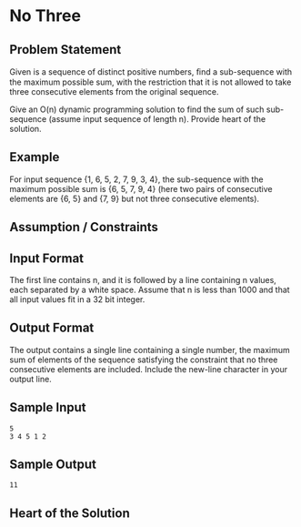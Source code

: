 # No Three

## Problem Statement
Given is a sequence of distinct positive numbers, ﬁnd a sub-sequence with the
maximum possible sum, with the restriction that it is not allowed to take three
consecutive elements from the original sequence.

Give an O(n) dynamic programming solution to find the sum of such sub-sequence
(assume input sequence of length n). Provide heart of the solution.

## Example
For input sequence {1, 6, 5, 2, 7, 9, 3, 4}, the sub-sequence with
the maximum possible sum is {6, 5, 7, 9, 4} (here two pairs of consecutive
elements are {6, 5} and {7, 9} but not three consecutive elements).

## Assumption / Constraints

## Input Format
The first line contains n, and it is followed by a line containing n values,
each separated by a white space. Assume that n is less than 1000 and that all
input values fit in a 32 bit integer.

## Output Format
The output contains a single line containing a single number, the maximum sum
of elements of the sequence satisfying the constraint that no three consecutive
elements are included. Include the new-line character in your output line.

## Sample Input
```
5
3 4 5 1 2
```
## Sample Output
```
11
```

## Heart of the Solution
